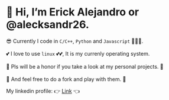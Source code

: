 # 👋 Hi, I’m Erick Alejandro or @alecksandr26.
:sunglasses: Currently I code in `C/C++`, `Python` and `Javascript` :eyes::eyes::eyes:. <br /><br />
:two_hearts: I love to use `linux` :two_hearts::two_hearts:, It is my currenly operating system. <br /><br />
:raised_hands: Pls will be a honor if you take a look at my personal projects. :raised_hands: <br /><br />
:runner: And feel free to do a fork and play with them. :runner: <br />

My linkedin profile: :point_right: [Link](https://www.linkedin.com/in/erick-alejandro-carrillo-lopez-988112219/) :point_left:


<!---
alecksandr26/alecksandr26 is a ✨ special ✨ repository because its `README.md` (this file) appears on your GitHub profile.
You can click the Preview link to take a look at your changes.
--->
